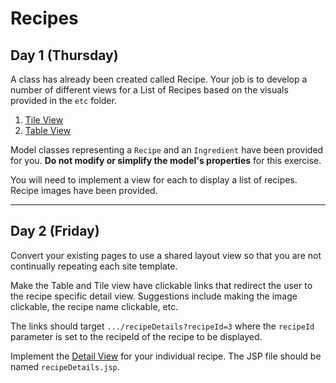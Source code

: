 # Recipes

## Day 1 (Thursday)

A class has already been created called Recipe. Your job is to develop a number of different views for a List of Recipes based on the visuals provided in the `etc` folder.

1. [Tile View](etc/day1/recipe-tile.png)
2. [Table View](etc/day1/recipe-table.png)


Model classes representing a `Recipe` and an `Ingredient` have been provided for you. **Do not modify or simplify the model's properties**
for this exercise.

You will need to implement a view for each to display a list of recipes. Recipe images have been provided.

---

## Day 2 (Friday)

Convert your existing pages to use a shared layout view so that you are not continually repeating each site template.

Make the Table and Tile view have clickable links that redirect the user to the recipe specific detail view. Suggestions include making the image clickable, the recipe name clickable, etc. 

The links should target `.../recipeDetails?recipeId=3` where the `recipeId` parameter is set to the recipeId of the recipe to be displayed.

Implement the [Detail View](etc/day2/recipe-detail-pair.png) for your individual recipe. The JSP file should be named `recipeDetails.jsp`.


